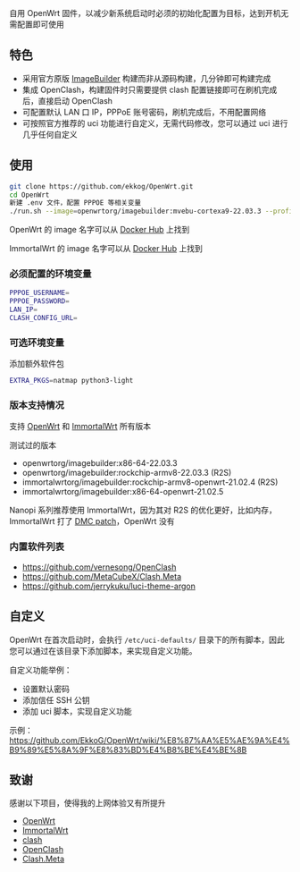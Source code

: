 自用 OpenWrt 固件，以减少新系统启动时必须的初始化配置为目标，达到开机无需配置即可使用

## 特色

- 采用官方原版 [ImageBuilder](https://openwrt.org/docs/guide-user/additional-software/imagebuilder) 构建而非从源码构建，几分钟即可构建完成
- 集成 OpenClash，构建固件时只需要提供 clash 配置链接即可在刷机完成后，直接启动 OpenClash
- 可配置默认 LAN 口 IP，PPPoE 账号密码，刷机完成后，不用配置网络
- 可按照官方推荐的 uci 功能进行自定义，无需代码修改，您可以通过 uci 进行几乎任何自定义

## 使用

```bash
git clone https://github.com/ekkog/OpenWrt.git
cd OpenWrt
新建 .env 文件，配置 PPPOE 等相关变量
./run.sh --image=openwrtorg/imagebuilder:mvebu-cortexa9-22.03.3 --profile=linksys_wrt3200acm
```

OpenWrt 的 image 名字可以从 [Docker Hub](https://hub.docker.com/r/openwrtorg/imagebuilder/tags) 上找到

ImmortalWrt 的 image 名字可以从 [Docker Hub](https://hub.docker.com/r/immortalwrt/imagebuilder/tags) 上找到

### 必须配置的环境变量

```bash
PPPOE_USERNAME=
PPPOE_PASSWORD=
LAN_IP=
CLASH_CONFIG_URL=
```
### 可选环境变量

添加额外软件包
```bash
EXTRA_PKGS=natmap python3-light
```

### 版本支持情况
支持 [OpenWrt](https://openwrt.org/) 和 [ImmortalWrt](https://github.com/immortalwrt/immortalwrt) 所有版本 

测试过的版本

- openwrtorg/imagebuilder:x86-64-22.03.3
- openwrtorg/imagebuilder:rockchip-armv8-22.03.3 (R2S)
- immortalwrtorg/imagebuilder:rockchip-armv8-openwrt-21.02.4 (R2S)
- immortalwrtorg/imagebuilder:x86-64-openwrt-21.02.5

Nanopi 系列推荐使用 ImmortalWrt，因为其对 R2S 的优化更好，比如内存，ImmortalWrt  打了 [DMC patch](https://github.com/immortalwrt/immortalwrt/blob/master/target/linux/rockchip/patches-5.15/806-arm64-dts-rockchip-enable-dmc-for-rk3328-boards.patch)，OpenWrt 没有

### 内置软件列表

- <https://github.com/vernesong/OpenClash>
- <https://github.com/MetaCubeX/Clash.Meta>
- <https://github.com/jerrykuku/luci-theme-argon>


## 自定义

OpenWrt 在首次启动时，会执行 `/etc/uci-defaults/` 目录下的所有脚本，因此您可以通过在该目录下添加脚本，来实现自定义功能。

自定义功能举例：

- 设置默认密码
- 添加信任 SSH 公钥
- 添加 uci 脚本，实现自定义功能

示例：https://github.com/EkkoG/OpenWrt/wiki/%E8%87%AA%E5%AE%9A%E4%B9%89%E5%8A%9F%E8%83%BD%E4%B8%BE%E4%BE%8B

## 致谢
感谢以下项目，使得我的上网体验又有所提升

- [OpenWrt](https://openwrt.org/)
- [ImmortalWrt](http://immortalwrt.org/)
- [clash](https://github.com/Dreamacro/clash)
- [OpenClash](https://github.com/vernesong/OpenClash)
- [Clash.Meta](https://github.com/MetaCubeX/Clash.Meta)
